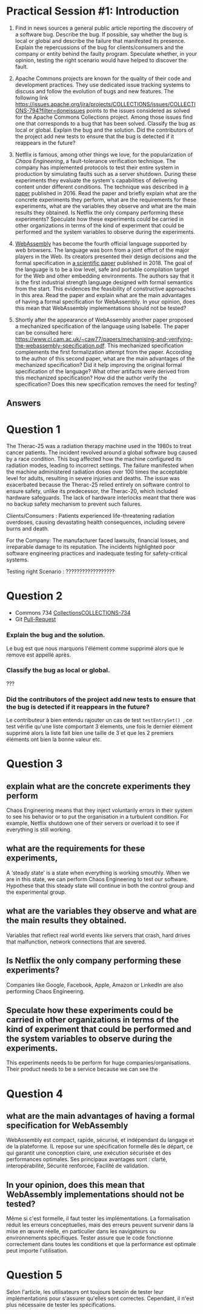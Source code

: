 # Practical Session #1: Introduction

1. Find in news sources a general public article reporting the discovery of a software bug. Describe the bug. If possible, say whether the bug is local or global and describe the failure that manifested its presence. Explain the repercussions of the bug for clients/consumers and the company or entity behind the faulty program. Speculate whether, in your opinion, testing the right scenario would have helped to discover the fault.

2. Apache Commons projects are known for the quality of their code and development practices. They use dedicated issue tracking systems to discuss and follow the evolution of bugs and new features. The following link https://issues.apache.org/jira/projects/COLLECTIONS/issues/COLLECTIONS-794?filter=doneissues points to the issues considered as solved for the Apache Commons Collections project. Among those issues find one that corresponds to a bug that has been solved. Classify the bug as local or global. Explain the bug and the solution. Did the contributors of the project add new tests to ensure that the bug is detected if it reappears in the future?

3. Netflix is famous, among other things we love, for the popularization of *Chaos Engineering*, a fault-tolerance verification technique. The company has implemented protocols to test their entire system in production by simulating faults such as a server shutdown. During these experiments they evaluate the system's capabilities of delivering content under different conditions. The technique was described in [a paper](https://arxiv.org/ftp/arxiv/papers/1702/1702.05843.pdf) published in 2016. Read the paper and briefly explain what are the concrete experiments they perform, what are the requirements for these experiments, what are the variables they observe and what are the main results they obtained. Is Netflix the only company performing these experiments? Speculate how these experiments could be carried in other organizations in terms of the kind of experiment that could be performed and the system variables to observe during the experiments.

4. [WebAssembly](https://webassembly.org/) has become the fourth official language supported by web browsers. The language was born from a joint effort of the major players in the Web. Its creators presented their design decisions and the formal specification in [a scientific paper](https://people.mpi-sws.org/~rossberg/papers/Haas,%20Rossberg,%20Schuff,%20Titzer,%20Gohman,%20Wagner,%20Zakai,%20Bastien,%20Holman%20-%20Bringing%20the%20Web%20up%20to%20Speed%20with%20WebAssembly.pdf) published in 2018. The goal of the language is to be a low level, safe and portable compilation target for the Web and other embedding environments. The authors say that it is the first industrial strength language designed with formal semantics from the start. This evidences the feasibility of constructive approaches in this area. Read the paper and explain what are the main advantages of having a formal specification for WebAssembly. In your opinion, does this mean that WebAssembly implementations should not be tested? 

5.  Shortly after the appearance of WebAssembly another paper proposed a mechanized specification of the language using Isabelle. The paper can be consulted here: https://www.cl.cam.ac.uk/~caw77/papers/mechanising-and-verifying-the-webassembly-specification.pdf. This mechanized specification complements the first formalization attempt from the paper. According to the author of this second paper, what are the main advantages of the mechanized specification? Did it help improving the original formal specification of the language? What other artifacts were derived from this mechanized specification? How did the author verify the specification? Does this new specification removes the need for testing?

## Answers

# Question 1

The Therac-25 was a radiation therapy machine used in the 1980s to treat cancer patients. The incident revolved around a global software bug caused by a race condition. This bug affected how the machine configured its radiation modes, leading to incorrect settings. The failure manifested when the machine administered radiation doses over 100 times the acceptable level for adults, resulting in severe injuries and deaths.
The issue was exacerbated because the Therac-25 relied entirely on software control to ensure safety, unlike its predecessor, the Therac-20, which included hardware safeguards. The lack of hardware interlocks meant that there was no backup safety mechanism to prevent such failures.

Clients/Consumers : Patients experienced life-threatening radiation overdoses, causing devastating health consequences, including severe burns and death.

For the Company: The manufacturer faced lawsuits, financial losses, and irreparable damage to its reputation. The incidents highlighted poor software engineering practices and inadequate testing for safety-critical systems.

Testing right Scenario : ??????????????????

# Question 2 

* Commons 734 [CollectionsCOLLECTIONS-734](https://issues.apache.org/jira/projects/COLLECTIONS/issues/COLLECTIONS-734?filter=doneissues)
* Git [Pull-Request](https://github.com/apache/commons-collections/pull/115/commits/37a0381f43e04ed50ef32c26e1bb5752011e56fc)

### Explain the bug and the solution.
Le bug est que nous marquons l'élément comme supprimé alors que le remove est appellé après. 
### Classify the bug as local or global. 
???
### Did the contributors of the project add new tests to ensure that the bug is detected if it reappears in the future?
Le contributeur à bien entendu rajouter un cas de test ```testEntrySet() ```, ce test vérifie qu'une liste comportant 3 élements, une fois le dernier élément supprimé alors la liste fait bien une taille de 3 et que les 2 premiers éléments ont bien la bonne valeur etc.

# Question 3
## explain what are the concrete experiments they perform   
Chaos Engineering means that they inject voluntarily errors in their system to see his behavior or to put the organisation in a turbulent condition. For example, Netflix shutdown one of their servers or overload it to see if everything is still working.
## what are the requirements for these experiments,
A ‘steady state’ is a state when everything is working smouthly. When we are in this state, we can perform Chaos Engineering to test our software. Hypothese that this steady state will continue in both the control group and the experimental group. 
## what are the variables they observe and what are the main results they obtained.

Variables that reflect real world events like servers that crash, hard drives that malfunction, network connections that are severed. 
##  Is Netflix the only company performing these experiments? 
Companies like Google, Facebook, Apple, Amazon or LinkedIn are also performing Chaos Engineering. 

## Speculate how these experiments could be carried in other organizations in terms of the kind of experiment that could be performed and the system variables to observe during the experiments.

This experiments needs to be perform for huge companies/organisations. Their product needs to be a service because we can see the  

# Question 4
## what are the main advantages of having a formal specification for WebAssembly
WebAssembly est compact, rapide, sécurisé, et indépendant du langage et de la plateforme. IL repose sur une spécification formelle dès le départ, ce qui garantit une conception claire, une exécution sécurisée et des performances optimales. Ses principaux avantages sont : clarté, interopérabilité, Sécurité renforcée, Facilité de validation.

## In your opinion, does this mean that WebAssembly implementations should not be tested?
Même si c'est formelle, il faut tester les implémentations. La formalisation réduit les erreurs conceptuelles, mais des erreurs peuvent survenir dans la mise en œuvre réelle, en particulier dans les navigateurs ou environnements spécifiques. 
Tester assure que le code fonctionne correctement dans toutes les conditions et que la performance est optimale peut importe l'utilisation.

# Question 5
Selon l'article, les utilisateurs ont toujours besoin de tester leur implémentations pour s'assurer qu'elles sont correctes. Cependant, il n'est plus nécessaire de tester les spécifications.